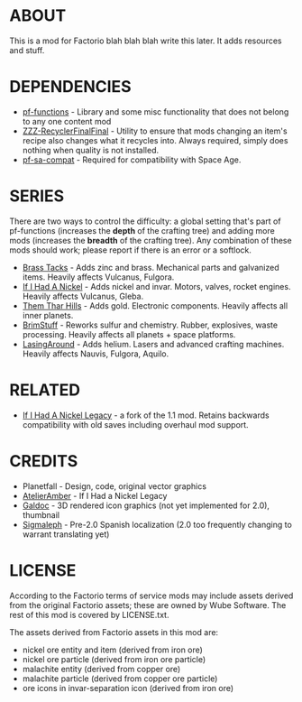 # ABOUT

This is a mod for Factorio blah blah blah write this later. It adds resources and stuff.

# DEPENDENCIES

- [pf-functions](https://github.com/ManaFriendsmith/pf-functions) - Library and some misc functionality that does not belong to any one content mod
- [ZZZ-RecyclerFinalFinal](https://github.com/ManaFriendsmith/ZZZ-RecyclerFinalFinal) - Utility to ensure that mods changing an item's recipe also changes what it recycles into. Always required, simply does nothing when quality is not installed.
- [pf-sa-compat](https://github.com/ManaFriendsmith/pf-sa-compat) - Required for compatibility with Space Age.

# SERIES

There are two ways to control the difficulty: a global setting that's part of pf-functions (increases the **depth** of the crafting tree) and adding more mods (increases the **breadth** of the crafting tree). Any combination of these mods should work; please report if there is an error or a softlock.

- [Brass Tacks](https://github.com/ManaFriendsmith/BrassTacks) - Adds zinc and brass. Mechanical parts and galvanized items. Heavily affects Vulcanus, Fulgora.
- [If I Had A Nickel](https://github.com/ManaFriendsmith/IfNickel) - Adds nickel and invar. Motors, valves, rocket engines. Heavily affects Vulcanus, Gleba.
- [Them Thar Hills](https://github.com/ManaFriendsmith/ThemTharHills) - Adds gold. Electronic components. Heavily affects all inner planets.
- [BrimStuff](https://github.com/ManaFriendsmith/BrimStuff) - Reworks sulfur and chemistry. Rubber, explosives, waste processing. Heavily affects all planets + space platforms.
- [LasingAround](https://github.com/ManaFriendsmith/LasingAround) - Adds helium. Lasers and advanced crafting machines. Heavily affects Nauvis, Fulgora, Aquilo.

# RELATED

- [If I Had A Nickel Legacy](https://github.com/AtelierAmber/IfNickel) - a fork of the 1.1 mod. Retains backwards compatibility with old saves including overhaul mod support.

# CREDITS

- Planetfall - Design, code, original vector graphics
- [AtelierAmber](https://github.com/AtelierAmber) - If I Had a Nickel Legacy
- [Galdoc](https://www.youtube.com/@galdocstutorials/videos) - 3D rendered icon graphics (not yet implemented for 2.0), thumbnail
- [Sigmaleph](https://sigmaleph.tumblr.com/) - Pre-2.0 Spanish localization (2.0 too frequently changing to warrant translating yet)

# LICENSE

According to the Factorio terms of service mods may include assets derived from the original Factorio assets; these are owned by Wube Software. The rest of this mod is covered by LICENSE.txt.

The assets derived from Factorio assets in this mod are:
- nickel ore entity and item (derived from iron ore)
- nickel ore particle (derived from iron ore particle)
- malachite entity (derived from copper ore)
- malachite particle (derived from copper ore particle)
- ore icons in invar-separation icon (derived from iron ore)